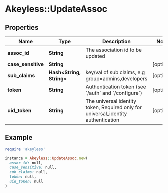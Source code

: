 # Akeyless::UpdateAssoc

## Properties

| Name | Type | Description | Notes |
| ---- | ---- | ----------- | ----- |
| **assoc_id** | **String** | The association id to be updated |  |
| **case_sensitive** | **String** |  | [optional] |
| **sub_claims** | **Hash&lt;String, String&gt;** | key/val of sub claims, e.g group&#x3D;admins,developers | [optional] |
| **token** | **String** | Authentication token (see &#x60;/auth&#x60; and &#x60;/configure&#x60;) | [optional] |
| **uid_token** | **String** | The universal identity token, Required only for universal_identity authentication | [optional] |

## Example

```ruby
require 'akeyless'

instance = Akeyless::UpdateAssoc.new(
  assoc_id: null,
  case_sensitive: null,
  sub_claims: null,
  token: null,
  uid_token: null
)
```

